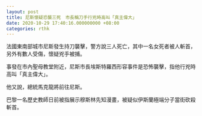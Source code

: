 ```yaml
---
layout: post
title: 尼斯懷疑恐襲三死　市長稱刀手行兇時高叫「真主偉大」
date: 2020-10-29 17:40:16.000000000 +08:00
categories: rthk
---
```


法國東南部城市尼斯發生持刀襲擊，警方說三人死亡，其中一名女死者被人斬首，另外有數人受傷，懷疑兇手被捕。

事發在市內聖母教堂附近，尼斯市長埃斯特羅西形容事件是恐怖襲擊，指他行兇時高叫「真主偉大」。

他又說，總統馬克龍將前往尼斯。

巴黎一名歷史教師日前被指展示穆斯林先知漫畫，被疑似伊斯蘭極端分子當街砍殺斬首。
